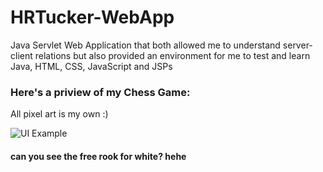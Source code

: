 # HRTucker-WebApp
<p>Java Servlet Web Application that both allowed me to understand server-client relations but also provided an environment for me to test and learn Java, HTML, CSS, JavaScript and JSPs</p>

<h3>Here's a priview of my Chess Game:</h3>
<p>All pixel art is my own :)</p>
<img src="https://gyazo.com/50c154e0b3aeb0fd4ffb60b998ade9aa.png" alt="UI Example"/>

<h4> can you see the free rook for white? hehe <h4>
